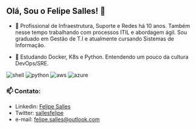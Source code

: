 ## Olá, Sou o Felipe Salles! 👋

- 🔭 Profissional de Infraestrutura, Suporte e Redes há 10 anos. Também nesse tempo trabalhando com processos ITIL e abordagem ágil. Sou graduado em Gestão de T.I e atualmente cursando Sistemas de Informação.

- 🌱 Estudando Docker, K8s e Python. Entendendo um pouco da cultura DevOps/SRE.

![shell](https://img.shields.io/badge/Shell_Script-121011?style=for-the-badge&logo=gnu-bash&logoColor=white)
![python](https://img.shields.io/badge/Python-14354C?style=for-the-badge&logo=python&logoColor=white)
![aws](https://img.shields.io/badge/Amazon_AWS-232F3E?style=for-the-badge&logo=amazon-aws&logoColor=white)
![azure](https://img.shields.io/badge/Microsoft_Azure-0089D6?style=for-the-badge&logo=microsoft-azure&logoColor=white)


### 📫 Contato:
  
- Linkedin: [Felipe Salles](https://www.linkedin.com/in/lfsalles/)
- Twitter: [sallesfelipe](https://twitter.com/sallesfelipe_)
- e-mail: felipe.salles@outlook.com
